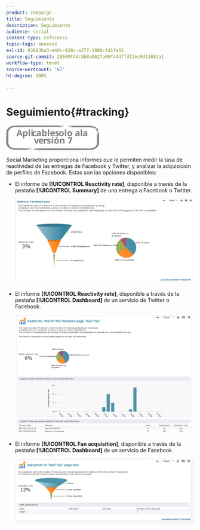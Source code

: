```yaml
---
product: campaign
title: Seguimiento
description: Seguimiento
audience: social
content-type: reference
topic-tags: annexes
exl-id: 83883ba3-e4dc-428c-a377-1986cfd1fe55
source-git-commit: 20509f44c5b8e0827a09f44dffdf2ec9d11652a1
workflow-type: tm+mt
source-wordcount: '67'
ht-degree: 100%

---
```


# Seguimiento{#tracking}

![](../../assets/v7-only.svg)

Social Marketing proporciona informes que le permiten medir la tasa de reactividad de las entregas de Facebook y Twitter, y analizar la adquisición de perfiles de Facebook. Estas son las opciones disponibles:

* El informe de **[!UICONTROL Reactivity rate]**, disponible a través de la pestaña **[!UICONTROL Summary]** de una entrega a Facebook o Twitter.

   ![](assets/social_report_3.png)

* El informe **[!UICONTROL Reactivity rate]**, disponible a través de la pestaña **[!UICONTROL Dashboard]** de un servicio de Twitter o Facebook.

   ![](assets/social_report_2.png)

* El informe **[!UICONTROL Fan acquisition]**, disponible a través de la pestaña **[!UICONTROL Dashboard]** de un servicio de Facebook.

   ![](assets/social_report_1.png)
